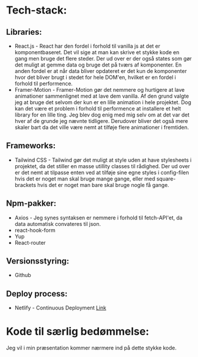 # Tech-stack:

## Libraries: 
- React.js - React har den fordel i forhold til vanilla js at det er komponentbaseret. Det vil sige at man kan skrive et stykke kode en gang men bruge det flere steder. Der ud over er der også states som gør det muligt at gemme data og bruge det på tværs af komponenter. En anden fordel er at når data bliver opdateret er det kun de komponenter hvor det bliver brugt i stedet for hele DOM'en, hvilket er en fordel i forhold til performence.
- Framer-Motion - Framer-Motion gør det nemmere og hurtigere at lave animationer sammenlignet med at lave dem vanilla. Af den grund valgte jeg at bruge det selvom der kun er en lille animation i hele projektet. Dog kan det være et problem i forhold til performence at installere et helt library for en lille ting. Jeg blev dog enig med mig selv om at det var det hver af de grunde jeg nævnte tidligere. Derudover bliver det også mere skaler bart da det ville være nemt at tilføje flere animationer i fremtiden.

## Frameworks: 
- Tailwind CSS - Tailwind gør det muligt at style uden at have stylesheets i projektet, da det stiller en masse utillity classes til rådighed. Der ud over er det nemt at tilpasse enten ved at tilføje sine egne styles i config-filen hvis det er noget man skal bruge mange gange, eller med square-brackets hvis det er noget man bare skal bruge nogle få gange.

## Npm-pakker:
- Axios - Jeg synes syntaksen er nemmere i forhold til fetch-API'et, da data automatisk convateres til json.
- react-hook-form 
- Yup 
- React-router  

## Versionsstyring:
- Github

## Deploy process:
- Netlify - Continuous Deployment [Link](jesper-svendeproeve.netlify.app)

# Kode til særlig bedømmelse:
Jeg vil i min præsentation kommer nærmere ind på dette stykke kode.
